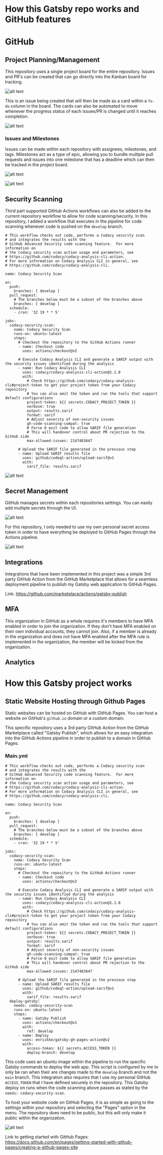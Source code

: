 # How this Gatsby repo works and GitHub features

# GitHub

## Project Planning/Management
This repository uses a single project board for the entire repository. Issues and PR's can be created that can go directly into the Kanban board for tracking.

![alt text](https://i.gyazo.com/893f9a59c3bbe847f3bde59bcb460652.png)

This is an issue being created that will then be made as a card within a `To-do` column in the board. The cards can also be automated to move whenever the progress status of each issues/PR is changed until it reaches completion.

![alt text](https://i.gyazo.com/f7bb895e8cc9013ab84e84c39504064f.png)

### Issues and Milestones
Issues can be made within each repository with assignees, milestones, and tags. Milestones act as a type of epic, allowing you to bundle multiple pull requests and issues into one milestone that has a deadline which can then be tracked in the project board.

![alt text](https://i.gyazo.com/dcecb5ed85ff282791b211468ef1140d.png)

![alt text](https://i.gyazo.com/63cd2beca024cad39f451998b7f5fccf.png)

## Security Scanning
Third part supported GitHub Actions workflows can also be added to the current repository workflow to allow for code scanning/security. In this repository, I added a workflow that executes in the pipeline for code scanning whenever code is pushed on the `develop` branch.

```
# This workflow checks out code, performs a Codacy security scan
# and integrates the results with the
# GitHub Advanced Security code scanning feature.  For more information on
# the Codacy security scan action usage and parameters, see
# https://github.com/codacy/codacy-analysis-cli-action.
# For more information on Codacy Analysis CLI in general, see
# https://github.com/codacy/codacy-analysis-cli.

name: Codacy Security Scan

on:
  push:
    branches: [ develop ]
  pull_request:
    # The branches below must be a subset of the branches above
    branches: [ develop ]
  schedule:
    - cron: '32 19 * * 5'

jobs:
  codacy-security-scan:
    name: Codacy Security Scan
    runs-on: ubuntu-latest
    steps:
      # Checkout the repository to the GitHub Actions runner
      - name: Checkout code
        uses: actions/checkout@v2

      # Execute Codacy Analysis CLI and generate a SARIF output with the security issues identified during the analysis
      - name: Run Codacy Analysis CLI
        uses: codacy/codacy-analysis-cli-action@1.1.0
        with:
          # Check https://github.com/codacy/codacy-analysis-cli#project-token to get your project token from your Codacy repository
          # You can also omit the token and run the tools that support default configurations
          project-token: ${{ secrets.CODACY_PROJECT_TOKEN }}
          verbose: true
          output: results.sarif
          format: sarif
          # Adjust severity of non-security issues
          gh-code-scanning-compat: true
          # Force 0 exit code to allow SARIF file generation
          # This will handover control about PR rejection to the GitHub side
          max-allowed-issues: 2147483647

      # Upload the SARIF file generated in the previous step
      - name: Upload SARIF results file
        uses: github/codeql-action/upload-sarif@v1
        with:
          sarif_file: results.sarif
```

![alt text](https://i.gyazo.com/eb625006028beddca2a5d7175d4cd9b4.png)

## Secret Management
GitHub manages secrets within each repositories settings. You can easily add multiple secrets through the UI.

![alt text](https://i.gyazo.com/9aad61bffbb845156b0909b909020200.png)

For this repository, I only needed to use my own personal secret access token in order to have everything be deployed to GitHub Pages through the Actions pipeline.

![alt text](https://i.gyazo.com/cbd3c5f075582458f0c94bfcd4df8bad.png)
## Integrations
Integrations that have been implemented in this project was a simple 3rd party GitHub Action from the GitHub Marketplace that allows for a seamless deployment pipeline to publish my Gatsby web application to GitHub Pages.

Link: https://github.com/marketplace/actions/gatsby-publish

## MFA
This organization in GitHub as a whole requires it's members to have MFA enabled in order to join the organization. If they don't have MFA enabled on their own individual accounts, they cannot join. Also, if a member is already in the organization and does not have MFA enabled after the MFA rule is implemented in the organization, the member will be kicked from the organization.

## Analytics

# How this Gatsby project works

## Static Website Hosting through Github Pages
Static websites can be hosted on GitHub with GitHub Pages. You can host a website on GitHub's `github.io` domain or a custom domain.

This specific repository uses a 3rd party GitHub Action from the GitHub Marketplace called "Gatsby Publish", which allows for an easy integration into the GitHub Actions pipeline in order to publish to a domain in GitHub Pages.

### Main.yml
```
# This workflow checks out code, performs a Codacy security scan
# and integrates the results with the
# GitHub Advanced Security code scanning feature.  For more information on
# the Codacy security scan action usage and parameters, see
# https://github.com/codacy/codacy-analysis-cli-action.
# For more information on Codacy Analysis CLI in general, see
# https://github.com/codacy/codacy-analysis-cli.

name: Codacy Security Scan

on:
  push:
    branches: [ develop ]
  pull_request:
    # The branches below must be a subset of the branches above
    branches: [ develop ]
  schedule:
    - cron: '32 19 * * 5'

jobs:
  codacy-security-scan:
    name: Codacy Security Scan
    runs-on: ubuntu-latest
    steps:
      # Checkout the repository to the GitHub Actions runner
      - name: Checkout code
        uses: actions/checkout@v2

      # Execute Codacy Analysis CLI and generate a SARIF output with the security issues identified during the analysis
      - name: Run Codacy Analysis CLI
        uses: codacy/codacy-analysis-cli-action@1.1.0
        with:
          # Check https://github.com/codacy/codacy-analysis-cli#project-token to get your project token from your Codacy repository
          # You can also omit the token and run the tools that support default configurations
          project-token: ${{ secrets.CODACY_PROJECT_TOKEN }}
          verbose: true
          output: results.sarif
          format: sarif
          # Adjust severity of non-security issues
          gh-code-scanning-compat: true
          # Force 0 exit code to allow SARIF file generation
          # This will handover control about PR rejection to the GitHub side
          max-allowed-issues: 2147483647

      # Upload the SARIF file generated in the previous step
      - name: Upload SARIF results file
        uses: github/codeql-action/upload-sarif@v1
        with:
          sarif_file: results.sarif
  deploy-gatsby:
    needs: codacy-security-scan
    runs-on: ubuntu-latest
    steps:
      - name: Gatsby Publish
        uses: actions/checkout@v1
        with:
          ref: develop
      - name: Deploy
        uses: enriikke/gatsby-gh-pages-action@v2
        with:
          access-token: ${{ secrets.ACCESS_TOKEN }}
          deploy-branch: develop
```
This code uses an ubuntu image within the pipeline to run the specific Gatsby commands to deploy the web app. This script is configured by me to only be ran when their are changes made to the `develop` branch and not the `main` branch. This integration also requires that I use my personal GitHub `ACCESS_TOKEN` that I have defined securely in the repository. This Gatsby deploy on runs when the code scanning above passes as stated by the `needs: codacy-security-scan`.

To host your website code on GitHub Pages, it is as simple as going to the settings within your repository and selecting the "Pages" option in the menu. The repository does need to be public, but this will only make it public within the organization.

![alt text](https://i.gyazo.com/bcb6fcf9605ba3820e19a6d106245847.png)

Link to getting started with GitHub Pages: https://docs.github.com/en/pages/getting-started-with-github-pages/creating-a-github-pages-site
